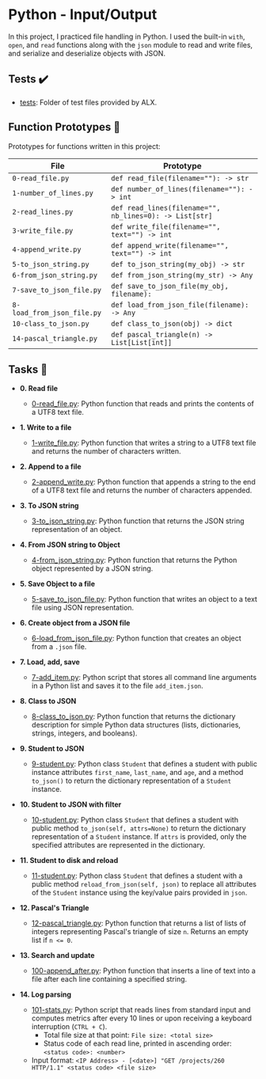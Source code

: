 # Python - Input/Output

In this project, I practiced file handling in Python. I used the built-in `with`,
`open`, and `read` functions along with the `json` module to read and write files,
and serialize and deserialize objects with JSON.

## Tests :heavy_check_mark:

* [tests](./tests): Folder of test files provided by ALX.

## Function Prototypes :floppy_disk:

Prototypes for functions written in this project:

| File                 | Prototype                                       |
| -------------------- | ----------------------------------------------- |
| `0-read_file.py`     | `def read_file(filename=""): -> str`            |
| `1-number_of_lines.py` | `def number_of_lines(filename=""): -> int`    |
| `2-read_lines.py`    | `def read_lines(filename="", nb_lines=0): -> List[str]` |
| `3-write_file.py`    | `def write_file(filename="", text="") -> int`   |
| `4-append_write.py`  | `def append_write(filename="", text="") -> int` |
| `5-to_json_string.py`| `def to_json_string(my_obj) -> str`            |
| `6-from_json_string.py`| `def from_json_string(my_str) -> Any`         |
| `7-save_to_json_file.py`| `def save_to_json_file(my_obj, filename):`   |
| `8-load_from_json_file.py`| `def load_from_json_file(filename): -> Any`  |
| `10-class_to_json.py`| `def class_to_json(obj) -> dict`               |
| `14-pascal_triangle.py`| `def pascal_triangle(n) -> List[List[int]]` |

## Tasks :page_with_curl:

* **0. Read file**
  * [0-read_file.py](./0-read_file.py): Python function that reads and prints the contents of a UTF8 text
  file.

* **1. Write to a file**
  * [1-write_file.py](./1-write_file.py): Python function that writes a string to a UTF8 text
  file and returns the number of characters written.

* **2. Append to a file**
  * [2-append_write.py](./2-append_write.py): Python function that appends a string to the end of a
  UTF8 text file and returns the number of characters appended.

* **3. To JSON string**
  * [3-to_json_string.py](./3-to_json_string.py): Python function that returns the JSON string
  representation of an object.

* **4. From JSON string to Object**
  * [4-from_json_string.py](./4-from_json_string.py): Python function that returns the Python object
  represented by a JSON string.

* **5. Save Object to a file**
  * [5-save_to_json_file.py](./5-save_to_json_file.py): Python function that writes an object to a text
  file using JSON representation.

* **6. Create object from a JSON file**
  * [6-load_from_json_file.py](./6-load_from_json_file.py): Python function that creates an object from a
  `.json` file.

* **7. Load, add, save**
  * [7-add_item.py](./7-add_item.py): Python script that stores all command line arguments in a
  Python list and saves it to the file `add_item.json`.

* **8. Class to JSON**
  * [8-class_to_json.py](./8-class_to_json.py): Python function that returns the dictionary
  description for simple Python data structures (lists, dictionaries, strings,
  integers, and booleans).

* **9. Student to JSON**
  * [9-student.py](./9-student.py): Python class `Student` that defines a student with
    public instance attributes `first_name`, `last_name`, and `age`, and a
    method `to_json()` to return the dictionary representation of a `Student` instance.

* **10. Student to JSON with filter**
  * [10-student.py](./10-student.py): Python class `Student` that defines a student with
    public method `to_json(self, attrs=None)` to return the
    dictionary representation of a `Student` instance. If `attrs` is provided, only
    the specified attributes are represented in the dictionary.

* **11. Student to disk and reload**
  * [11-student.py](./11-student.py): Python class `Student` that defines a student with
    a public method `reload_from_json(self, json)` to replace all
    attributes of the `Student` instance using the key/value pairs provided in `json`.

* **12. Pascal's Triangle**
  * [12-pascal_triangle.py](./12-pascal_triangle.py): Python function that returns a list of lists of
  integers representing Pascal's triangle of size `n`. Returns an empty list if `n <= 0`.

* **13. Search and update**
  * [100-append_after.py](./100-append_after.py): Python function that inserts a line of text into a
  file after each line containing a specified string.

* **14. Log parsing**
  * [101-stats.py](./101-stats.py): Python script that reads lines from standard input and computes
  metrics after every 10 lines or upon receiving a keyboard interruption (`CTRL + C`).
    * Total file size at that point: `File size: <total size>`
    * Status code of each read line, printed in ascending order: `<status code>: <number>`
  * Input format: `<IP Address> - [<date>] "GET /projects/260 HTTP/1.1" <status code> <file size>`
